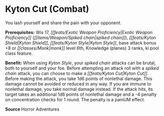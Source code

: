 ﻿---
cssclass: [feats]

---
# Kyton Cut (Combat)

You lash yourself and share the pain with your opponent.

**Prerequisites:** Wis 17, _[[feats/Exotic Weapon Proficiency|Exotic Weapon Proficiency]]_ (_[[items/Weapon/Spiked chain|spiked chain]]_), _[[feats/Kyton Shield|Kyton Shield]]_, _[[feats/Kyton Style|Kyton Style]]_, base attack bonus +8 or _[[classes/Monk|monk]]_ level 6th, Knowledge (planes) 3 ranks, ki pool class feature.

**Benefit:** When using _Kyton Style_, your _spiked chain_ attacks can be brutal, both to yourself and your foe. Before attempting an attack roll with a _spiked chain_ attack, you can choose to make a _[[feats/Kyton Cut|Kyton Cut]]_. Before making the attack, you take 1d6 points of nonlethal damage. This damage cannot be avoided or reduced in any way. If you are immune to nonlethal damage, you take normal damage instead. If the attack hits, its target takes an additional 1d6 points of nonlethal damage and a -4 penalty on concentration checks for 1 round. The penalty is a painUM effect.

**Source** Horror Adventures